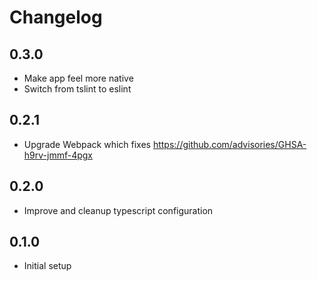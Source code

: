 # Changelog

## 0.3.0

* Make app feel more native
* Switch from tslint to eslint

## 0.2.1

* Upgrade Webpack which fixes https://github.com/advisories/GHSA-h9rv-jmmf-4pgx

## 0.2.0

* Improve and cleanup typescript configuration

## 0.1.0

* Initial setup

